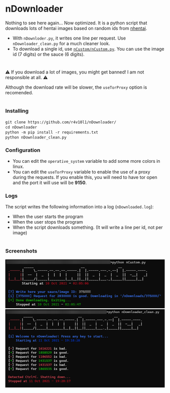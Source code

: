 # nDownloader
Nothing to see here again... Now optimized. It is a python script that downloads lots of hentai images based on random ids from [nhentai](https://nhentai.net).

* With `nDownloder.py`, it writes one line per request. Use `nDownloader_clean.py` for a much cleaner look.
* To download a single id, use [`nCustom/nCustom.py`](https://github.com/r4v10l1/nDownloader/blob/main/nCustom/nCustom.py). You can use the image id (7 digits) or the sauce (6 digits).

#

⚠️ If you download a lot of images, you might get banned! I am not responsible at all. ⚠️

Although the download rate will be slower, the `useTorProxy` option is recomended.

#

### Installing

``` shell
git clone https://github.com/r4v10l1/nDownloader/
cd nDownloader
python -m pip install -r requirements.txt
python nDownloader_clean.py
```

### Configuration

* You can edit the `operative_system` variable to add some more colors in linux.
* You can edit the `useTorProxy` variable to enable the use of a proxy during the requests. If you enable this, you will need to have tor open and the port it will use will be **9150**.

### Logs

The script writes the following information into a log (`nDownloaded.log`):
* When the user starts the program
* When the user stops the program
* When the script downloads something. (It will write a line per id, not per image)

#

### Screenshots
![ncustom :^)](images/ncustom.png)
![ndownloader :^)](images/ndownloader.png)
